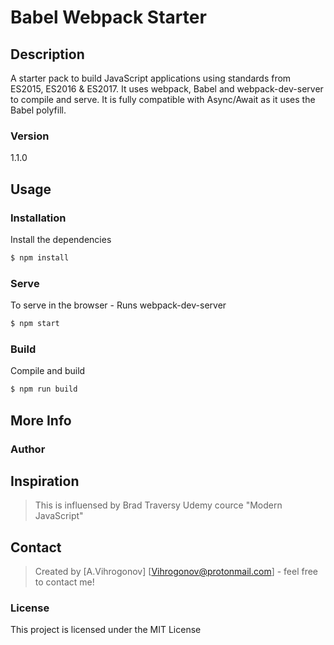 # Babel Webpack Starter

## Description
A starter pack to build JavaScript applications using standards from ES2015, ES2016 & ES2017. It uses webpack, Babel and webpack-dev-server to compile and serve. It is fully compatible with Async/Await as it uses the Babel polyfill.

### Version
1.1.0

## Usage

### Installation

Install the dependencies

```sh
$ npm install
```

### Serve
To serve in the browser  - Runs webpack-dev-server

```sh
$ npm start
```

### Build
Compile and build

```sh
$ npm run build
```

## More Info

### Author

## Inspiration
>This is influensed by Brad Traversy Udemy cource "Modern JavaScript"

## Contact


> Created by [A.Vihrogonov] [Vihrogonov@protonmail.com] - feel free to contact me!


### License

This project is licensed under the MIT License
